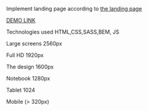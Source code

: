 Implement landing page according to [the landing page](https://www.figma.com/file/nHz8bflIwJaWP3P99vKTH5/miami_home_new?node-id=0%3A2)

[DEMO LINK](https://PolishchukViacheslav.github.io/layout_miami/)

Technologies used HTML,CSS,SASS,BEM, JS

Large screens 2560px

Full HD 1920px

The design 1600px

Notebook 1280px

Tablet 1024

Mobile (> 320px)
